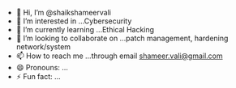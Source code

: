 - 👋 Hi, I’m @shaikshameervali
- 👀 I’m interested in ...Cybersecurity
- 🌱 I’m currently learning ...Ethical Hacking
- 💞️ I’m looking to collaborate on ...patch management, hardening network/system
- 📫 How to reach me ...through email <shameer.vali@gmail.com>
- 😄 Pronouns: ...
- ⚡ Fun fact: ...

<!---
shaikshameervali/shaikshameervali is a ✨ special ✨ repository because its `README.md` (this file) appears on your GitHub profile.
You can click the Preview link to take a look at your changes.
--->
